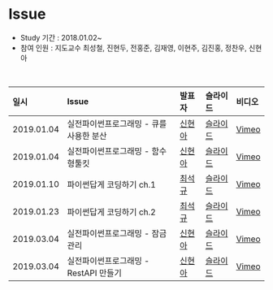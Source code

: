 # Issue

- Study 기간 : 2018.01.02~
- 참여 인원 : 지도교수 최성철, 진현두, 전홍준, 김재영, 이현주, 김진홍, 정찬우, 신현아

<br>

| 일시         | Issue                                             |                    발표자             | 슬라이드 | 비디오 |
| :--------- | :------------------------------------------------- | :----------------------------------- | :----- |  :---- |
| 2019.01.04 | 실전파이썬프로그래밍 - 큐를 사용한 분산| [신현아](https://github.com/HyunaShin) | [슬라이드](https://docs.google.com/presentation/d/1oRoh13UtDvECvd0HQc_E65AQj4AkFxAbM9rqYPz8xNI/edit#slide=id.p) |  [Vimeo](https://vimeo.com/309858699) |
| 2019.01.04 | 실전파이썬프로그래밍 - 함수형툴킷| [신현아](https://github.com/HyunaShin) | [슬라이드](https://docs.google.com/presentation/d/1FH3KBqbOjUSJLgmu0aECWk4gBlaAM4fdiZfilVeydMM/edit#slide=id.p) |  [Vimeo](https://vimeo.com/309858676) |
| 2019.01.10 | 파이썬답게 코딩하기 ch.1 | [최석규](https://github.com/choiseokkyu) | [슬라이드](https://drive.google.com/open?id=10L4KrwlmfRKN_2K_BGcRVhmpNLSyzVtn) |  [Vimeo](https://vimeo.com/314704530) |
| 2019.01.23 | 파이썬답게 코딩하기 ch.2 | [최석규](https://github.com/choiseokkyu) | [슬라이드](https://github.com/choiseokkyu/pythonic_code/blob/master/decorator.ipynb) |  [Vimeo](https://vimeo.com/314704590) |
| 2019.03.04 |실전파이썬프로그래밍 - 잠금관리 | [신현아](https://github.com/HyunaShin) | [슬라이드](https://drive.google.com/open?id=1BIJdTq8G1eMypBDgXlj1WAs2dvK67x5D) |  [Vimeo](https://drive.google.com/open?id=1_kDHMSFYCG4o1wNzSnjHDg38PTOGBSyl) |
| 2019.03.04 | 실전파이썬프로그래밍 - RestAPI 만들기 | [신현아](https://github.com/HyunaShin)| [슬라이드](https://drive.google.com/open?id=14vLOqGfp83nsUH8_4Q5wOuuczd82bv9j) |  [Vimeo](https://drive.google.com/open?id=1pFerscSPQy9D-5QlCQM7bz9sIr8AnbpS) ||

